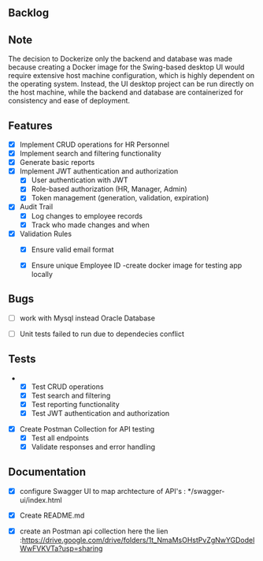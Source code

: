 ## Backlog

## Note
 The decision to Dockerize only the backend and database was made because creating a Docker image for the Swing-based desktop UI would require extensive host machine configuration, which is highly dependent on the operating system. Instead, the UI desktop project can be run directly on the host machine, while the backend and database are containerized for consistency and ease of deployment.

## Features
- [x] Implement CRUD operations for HR Personnel
- [x] Implement search and filtering functionality
- [x] Generate basic reports
- [x] Implement JWT authentication and authorization
  - [x] User authentication with JWT
  - [x] Role-based authorization (HR, Manager, Admin)
  - [x] Token management (generation, validation, expiration)
- [x] Audit Trail
  - [x] Log changes to employee records
  - [x] Track who made changes and when
- [x] Validation Rules
  - [x] Ensure valid email format
  - [x] Ensure unique Employee ID
-create docker image for testing app locally
  

## Bugs
- [ ]  work with Mysql instead Oracle Database
- [ ]  Unit tests failed to run due to dependecies conflict
      

## Tests
- 
  - [x] Test CRUD operations
  - [x] Test search and filtering
  - [x] Test reporting functionality
  - [x] Test JWT authentication and authorization
- [x] Create Postman Collection for API testing
  - [x] Test all endpoints
  - [x] Validate responses and error handling

## Documentation
- [x] configure Swagger UI to map archtecture of API's : */swagger-ui/index.html
- [x] Create README.md
- [x] create an Postman api collection here the lien :https://drive.google.com/drive/folders/1t_NmaMsOHstPvZgNwYGDodelWwFVKVTa?usp=sharing
  
